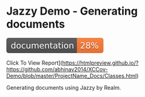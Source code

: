 #  Jazzy Demo - Generating documents 

![Jazzy](https://github.com/abhinav2014/XCCov-Demo/blob/master/ProjectName_Docs/badge.svg)

Click To View Report](https://htmlpreview.github.io/?https://github.com/abhinav2014/XCCov-Demo/blob/master/ProjectName_Docs/Classes.html)

Generating documents using Jazzy by Realm.
